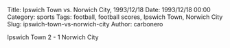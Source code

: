 Title: Ipswich Town vs. Norwich City, 1993/12/18
Date: 1993/12/18 00:00
Category: sports
Tags: football, football scores, Ipswich Town, Norwich City
Slug: ipswich-town-vs-norwich-city
Author: carbonero


Ipswich Town 2 - 1 Norwich City
